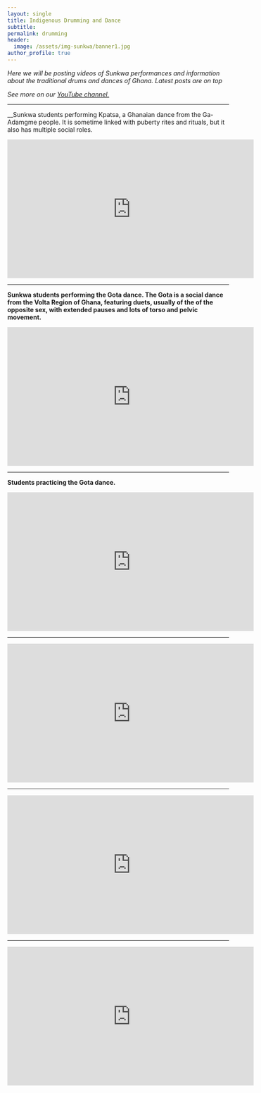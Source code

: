 ```yaml
---
layout: single
title: Indigenous Drumming and Dance
subtitle:
permalink: drumming
header:
  image: /assets/img-sunkwa/banner1.jpg
author_profile: true
---
```


_Here we will be posting videos of Sunkwa performances and information about the traditional drums and dances of Ghana. Latest posts are on top_

_See more on our [YouTube channel.](https://www.youtube.com/channel/UCrA_gaHFaD1LNx4cNcZ2JTQ)_

<hr />

__Sunkwa students performing Kpatsa, a Ghanaian dance from the Ga-Adamgme people. It is sometime linked with puberty rites and rituals, but it also has multiple social roles.

<iframe width="560" height="315" src="https://www.youtube.com/embed/SnyAKOCIuGM" title="YouTube video player" frameborder="0" allow="accelerometer; autoplay; clipboard-write; encrypted-media; gyroscope; picture-in-picture" allowfullscreen></iframe>

---

__Sunkwa students performing the Gota dance. The Gota is a social dance from the Volta Region of Ghana, featuring duets, usually of the of the opposite sex, with extended pauses and lots of torso and pelvic movement.__

<iframe width="560" height="315" src="https://www.youtube.com/embed/2uuxOxuFSLM" title="YouTube video player" frameborder="0" allow="accelerometer; autoplay; clipboard-write; encrypted-media; gyroscope; picture-in-picture" allowfullscreen></iframe>

---

__Students practicing the Gota dance.__

<iframe width="560" height="315" src="https://www.youtube.com/embed/rABDUlJKOjg" title="YouTube video player" frameborder="0" allow="accelerometer; autoplay; clipboard-write; encrypted-media; gyroscope; picture-in-picture" allowfullscreen></iframe>

---
<iframe width="560" height="315" src="https://www.youtube.com/embed/5Bpypx9EoA0" title="YouTube video player" frameborder="0" allow="accelerometer; autoplay; clipboard-write; encrypted-media; gyroscope; picture-in-picture" allowfullscreen></iframe>

---

<iframe width="560" height="315" src="https://www.youtube.com/embed/v_GzVLsUpro" title="YouTube video player" frameborder="0" allow="accelerometer; autoplay; clipboard-write; encrypted-media; gyroscope; picture-in-picture" allowfullscreen></iframe>

---

<iframe width="560" height="315" src="https://www.youtube.com/embed/blm00-LV1jA" title="YouTube video player" frameborder="0" allow="accelerometer; autoplay; clipboard-write; encrypted-media; gyroscope; picture-in-picture" allowfullscreen></iframe>